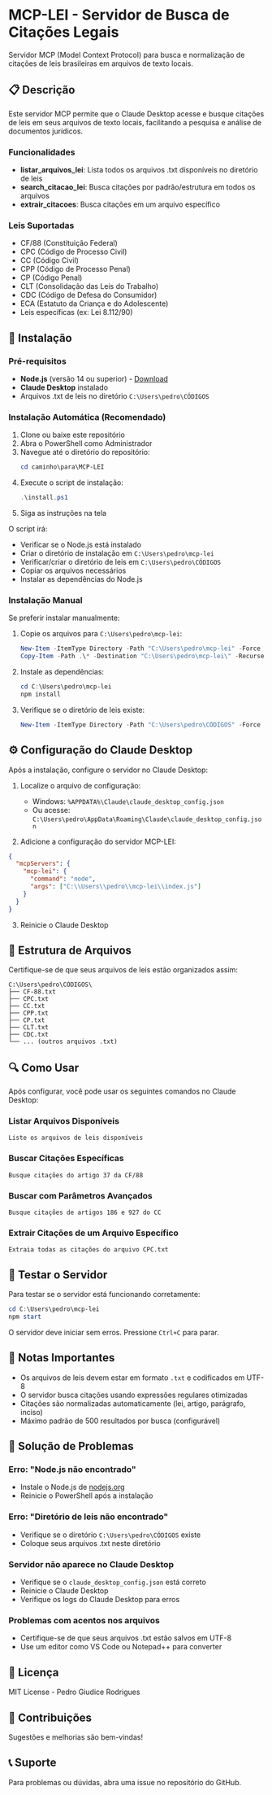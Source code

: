 # MCP-LEI - Servidor de Busca de Citações Legais

Servidor MCP (Model Context Protocol) para busca e normalização de citações de leis brasileiras em arquivos de texto locais.

## 📋 Descrição

Este servidor MCP permite que o Claude Desktop acesse e busque citações de leis em seus arquivos de texto locais, facilitando a pesquisa e análise de documentos jurídicos.

### Funcionalidades

- **listar_arquivos_lei**: Lista todos os arquivos .txt disponíveis no diretório de leis
- **search_citacao_lei**: Busca citações por padrão/estrutura em todos os arquivos
- **extrair_citacoes**: Busca citações em um arquivo específico

### Leis Suportadas

- CF/88 (Constituição Federal)
- CPC (Código de Processo Civil)
- CC (Código Civil)
- CPP (Código de Processo Penal)
- CP (Código Penal)
- CLT (Consolidação das Leis do Trabalho)
- CDC (Código de Defesa do Consumidor)
- ECA (Estatuto da Criança e do Adolescente)
- Leis específicas (ex: Lei 8.112/90)

## 🚀 Instalação

### Pré-requisitos

- **Node.js** (versão 14 ou superior) - [Download](https://nodejs.org/)
- **Claude Desktop** instalado
- Arquivos .txt de leis no diretório `C:\Users\pedro\CÓDIGOS`

### Instalação Automática (Recomendado)

1. Clone ou baixe este repositório
2. Abra o PowerShell como Administrador
3. Navegue até o diretório do repositório:
   ```powershell
   cd caminho\para\MCP-LEI
   ```
4. Execute o script de instalação:
   ```powershell
   .\install.ps1
   ```
5. Siga as instruções na tela

O script irá:
- Verificar se o Node.js está instalado
- Criar o diretório de instalação em `C:\Users\pedro\mcp-lei`
- Verificar/criar o diretório de leis em `C:\Users\pedro\CÓDIGOS`
- Copiar os arquivos necessários
- Instalar as dependências do Node.js

### Instalação Manual

Se preferir instalar manualmente:

1. Copie os arquivos para `C:\Users\pedro\mcp-lei`:
   ```powershell
   New-Item -ItemType Directory -Path "C:\Users\pedro\mcp-lei" -Force
   Copy-Item -Path .\* -Destination "C:\Users\pedro\mcp-lei\" -Recurse
   ```

2. Instale as dependências:
   ```powershell
   cd C:\Users\pedro\mcp-lei
   npm install
   ```

3. Verifique se o diretório de leis existe:
   ```powershell
   New-Item -ItemType Directory -Path "C:\Users\pedro\CÓDIGOS" -Force
   ```

## ⚙️ Configuração do Claude Desktop

Após a instalação, configure o servidor no Claude Desktop:

1. Localize o arquivo de configuração:
   - Windows: `%APPDATA%\Claude\claude_desktop_config.json`
   - Ou acesse: `C:\Users\pedro\AppData\Roaming\Claude\claude_desktop_config.json`

2. Adicione a configuração do servidor MCP-LEI:

```json
{
  "mcpServers": {
    "mcp-lei": {
      "command": "node",
      "args": ["C:\\Users\\pedro\\mcp-lei\\index.js"]
    }
  }
}
```

3. Reinicie o Claude Desktop

## 📁 Estrutura de Arquivos

Certifique-se de que seus arquivos de leis estão organizados assim:

```
C:\Users\pedro\CÓDIGOS\
├── CF-88.txt
├── CPC.txt
├── CC.txt
├── CPP.txt
├── CP.txt
├── CLT.txt
├── CDC.txt
└── ... (outros arquivos .txt)
```

## 🔍 Como Usar

Após configurar, você pode usar os seguintes comandos no Claude Desktop:

### Listar Arquivos Disponíveis
```
Liste os arquivos de leis disponíveis
```

### Buscar Citações Específicas
```
Busque citações do artigo 37 da CF/88
```

### Buscar com Parâmetros Avançados
```
Busque citações de artigos 186 e 927 do CC
```

### Extrair Citações de um Arquivo Específico
```
Extraia todas as citações do arquivo CPC.txt
```

## 🧪 Testar o Servidor

Para testar se o servidor está funcionando corretamente:

```powershell
cd C:\Users\pedro\mcp-lei
npm start
```

O servidor deve iniciar sem erros. Pressione `Ctrl+C` para parar.

## 📝 Notas Importantes

- Os arquivos de leis devem estar em formato `.txt` e codificados em UTF-8
- O servidor busca citações usando expressões regulares otimizadas
- Citações são normalizadas automaticamente (lei, artigo, parágrafo, inciso)
- Máximo padrão de 500 resultados por busca (configurável)

## 🔧 Solução de Problemas

### Erro: "Node.js não encontrado"
- Instale o Node.js de [nodejs.org](https://nodejs.org/)
- Reinicie o PowerShell após a instalação

### Erro: "Diretório de leis não encontrado"
- Verifique se o diretório `C:\Users\pedro\CÓDIGOS` existe
- Coloque seus arquivos .txt neste diretório

### Servidor não aparece no Claude Desktop
- Verifique se o `claude_desktop_config.json` está correto
- Reinicie o Claude Desktop
- Verifique os logs do Claude Desktop para erros

### Problemas com acentos nos arquivos
- Certifique-se de que seus arquivos .txt estão salvos em UTF-8
- Use um editor como VS Code ou Notepad++ para converter

## 📄 Licença

MIT License - Pedro Giudice Rodrigues

## 🤝 Contribuições

Sugestões e melhorias são bem-vindas!

## 📞 Suporte

Para problemas ou dúvidas, abra uma issue no repositório do GitHub.
